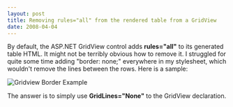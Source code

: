 ```yaml
---
layout: post
title: Removing rules="all" from the rendered table from a GridView
date: 2008-04-04
---
```


By default, the ASP.NET GridView control adds **rules="all"** to its generated table HTML. It might not be terribly obvious how to remove it. I struggled for quite some time adding "border: none;" everywhere in my stylesheet, which wouldn't remove the lines between the rows. Here is a sample:

![Gridview Border Example](gridview-lines.png) 

The answer is to simply use **GridLines="None"** to the GridView declaration.